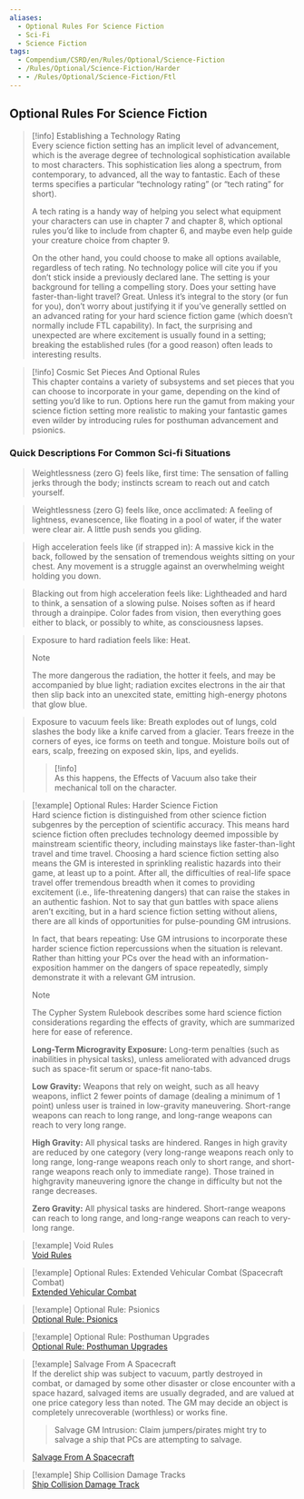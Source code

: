 ```yaml
---
aliases:
  - Optional Rules For Science Fiction
  - Sci-Fi
  - Science Fiction
tags:
  - Compendium/CSRD/en/Rules/Optional/Science-Fiction
  - /Rules/Optional/Science-Fiction/Harder
  - - /Rules/Optional/Science-Fiction/Ftl
---
```

  
## Optional Rules For Science Fiction    
> [!info] Establishing a Technology Rating    
> Every science fiction setting has an implicit level of advancement, which is the average degree of technological sophistication available to most characters. This sophistication lies along a spectrum, from contemporary, to advanced, all the way to fantastic. Each of these terms specifies a particular “technology rating” (or “tech rating” for short).     
>   
> A tech rating is a handy way of helping you select what equipment your characters can use in chapter 7 and chapter 8, which optional rules you’d like to include from chapter 6, and maybe even help guide your creature choice from chapter 9.    
>   
> On the other hand, you could choose to make all options available, regardless of tech rating. No technology police will cite you if you don’t stick inside a previously declared lane. The setting is your background for telling a compelling story. Does your setting have faster-than-light travel? Great. Unless it’s integral to the story (or fun for you), don’t worry about justifying it if you’ve generally settled on an advanced rating for your hard science fiction game (which doesn’t normally include FTL capability). In fact, the surprising and unexpected are where excitement is usually found in a setting; breaking the established rules (for a good reason) often leads to interesting results.  
  
>[!info] Cosmic Set Pieces And Optional Rules    
>This chapter contains a variety of subsystems and set pieces that you can choose to incorporate in your game, depending on the kind of setting you’d like to run. Options here run the gamut from making your science fiction setting more realistic to making your fantastic games even wilder by introducing rules for posthuman advancement and psionics.  
  
### Quick Descriptions For Common Sci-fi Situations    
>Weightlessness (zero G) feels like, first time: The sensation of falling jerks through the body; instincts scream to reach out and catch yourself.    
  
>Weightlessness (zero G) feels like, once acclimated: A feeling of lightness, evanescence, like floating in a pool of water, if the water were clear air. A little push sends you gliding.   
  
>High acceleration feels like (if strapped in): A massive kick in the back, followed by the sensation of tremendous weights sitting on your chest. Any movement is a struggle against an overwhelming weight holding you down.    
  
>Blacking out from high acceleration feels like: Lightheaded and hard to think, a sensation of a slowing pulse. Noises soften as if heard through a drainpipe. Color fades from vision, then everything goes either to black, or possibly to white, as consciousness lapses.   
  
>Exposure to hard radiation feels like: Heat.   
>>[!note]    
>>The more dangerous the radiation, the hotter it feels, and may be accompanied by blue light; radiation excites electrons in the air that then slip back into an unexcited state, emitting high-energy photons that glow blue.  
  
>Exposure to vacuum feels like: Breath explodes out of lungs, cold slashes the body like a knife carved from a glacier. Tears freeze in the corners of eyes, ice forms on teeth and tongue. Moisture boils out of ears, scalp, freezing on exposed skin, lips, and eyelids.     
>>[!info]    
>>As this happens, the Effects of Vacuum also take their mechanical toll on the character.  
  
>[!example] Optional Rules: Harder Science Fiction    
>Hard science fiction is distinguished from other science fiction subgenres by the perception of scientific accuracy. This means hard science fiction often precludes technology deemed impossible by mainstream scientific theory, including mainstays like faster-than-light travel and time travel. Choosing a hard science fiction setting also means the GM is interested in sprinkling realistic hazards into their game, at least up to a point. After all, the difficulties of real-life space travel offer tremendous breadth when it comes to providing excitement (i.e., life-threatening dangers) that can raise the stakes in an authentic fashion. Not to say that gun battles with space aliens aren’t exciting, but in a hard science fiction setting without aliens, there are all kinds of opportunities for pulse-pounding GM intrusions.    
>  
>In fact, that bears repeating: Use GM intrusions to incorporate these harder science fiction repercussions when the situation is relevant. Rather than hitting your PCs over the head with an information-exposition hammer on the dangers of space repeatedly, simply demonstrate it with a relevant GM intrusion.    
>  
>>[!note]   
>>The Cypher System Rulebook describes some hard science fiction considerations regarding the effects of gravity, which are summarized here for ease of reference.    
>>  
>>**Long-Term Microgravity Exposure:** Long-term penalties (such as inabilities in  physical tasks), unless ameliorated with advanced drugs such as space-fit serum or space-fit nano-tabs.    
>>  
>>**Low Gravity:** Weapons that rely on weight, such as all heavy weapons, inflict 2 fewer points of damage (dealing a minimum of 1 point) unless user is trained in low-gravity maneuvering. Short-range weapons can reach to long range, and long-range weapons can reach to very long range.    
>>  
>>**High Gravity:** All physical tasks are hindered. Ranges in high gravity are reduced by one category (very long-range weapons reach only to long range, long-range weapons reach only to short range, and short-range weapons reach only to immediate range). Those trained in highgravity maneuvering ignore the change in difficulty but not the range decreases.    
>>  
>>**Zero Gravity:** All physical tasks are hindered. Short-range weapons can reach to long range, and long-range weapons can reach to very-long range.    
  
>[!example] Void Rules    
>[Void Rules](Void-Rules.md)    
  
>[!example] Optional Rules: Extended Vehicular Combat (Spacecraft Combat)  
>[Extended Vehicular Combat](Optional-Rules-Extended-Vehicular-Combat.md)  
  
>[!example] Optional Rule: Psionics  
>[Optional Rule: Psionics](Optional-Rule-Psionics.md)    
  
>[!example] Optional Rule: Posthuman Upgrades  
>[Optional Rule: Posthuman Upgrades](Optional-Rule-Posthuman-Upgrades.md)  
  
>[!example] Salvage From A Spacecraft  
>If the derelict ship was subject to vacuum, partly destroyed in combat, or damaged by some other disaster or close encounter with a space hazard, salvaged items are usually degraded, and are valued at one price category less than noted. The GM may decide an object is completely unrecoverable (worthless) or works fine.	  
>>Salvage GM Intrusion: Claim jumpers/pirates might try to salvage a ship that PCs are attempting to salvage.  
>    
>  [Salvage From A Spacecraft](Salvage-From-A-Spacecraft.md)    
  
>[!example] Ship Collision Damage Tracks  
>[Ship Collision Damage Track](Ship-Collision-Damage-Track.md)  
  
  

